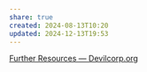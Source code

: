 ```yaml
---
share: true
created: 2024-08-13T10:20
updated: 2024-12-13T19:53
---
```

[Further Resources — Devilcorp.org](https://www.devilcorp.org/further-resources)
